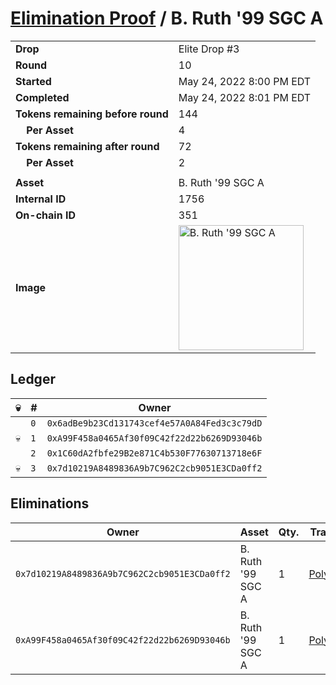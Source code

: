 # [Elimination Proof](./readme.md) / B. Ruth &#039;99 SGC A

|||
|---|---|
| **Drop** | Elite Drop #3 |
| **Round** | 10 |
| **Started** | May 24, 2022 8:00 PM EDT |
| **Completed** | May 24, 2022 8:01 PM EDT |
| **Tokens remaining before round** | 144 |
| **&nbsp;&nbsp;&nbsp;&nbsp;Per Asset** | 4 |
| **Tokens remaining after round** | 72 |
| **&nbsp;&nbsp;&nbsp;&nbsp;Per Asset** | 2 |
| | |
| **Asset** | B. Ruth &#039;99 SGC A |
| **Internal ID** | 1756 |
| **On-chain ID** | 351 |
| **Image** | <img src="https://tcdn.blokpax.com/9648a5d9-1878-400c-b896-8bb33b67464f/aac7e3dbb9cf9662e44a94300e573a6cd408fdc6c78d9188188de3b959c4a37b.png" height="200" alt="B. Ruth &#039;99 SGC A" /> |

## Ledger

| 💀 | # | Owner |
| --- | --- | --- |
|  | `0` | `0x6adBe9b23Cd131743cef4e57A0A84Fed3c3c79dD` |
| 💀 | `1` | `0xA99F458a0465Af30f09C42f22d22b6269D93046b` |
|  | `2` | `0x1C60dA2fbfe29B2e871C4b530F77630713718e6F` |
| 💀 | `3` | `0x7d10219A8489836A9b7C962C2cb9051E3CDa0ff2` |


## Eliminations

| Owner | Asset | Qty. | Transaction |
| --- | --- | --- | --- |
| `0x7d10219A8489836A9b7C962C2cb9051E3CDa0ff2` | B. Ruth '99 SGC A | 1 | [Polygonscan](https://polygonscan.com/tx/0xa23726f896f4eb7a82166af1f20e2060bb9ac466766003ba7a3b94d99b1f82a6) |
| `0xA99F458a0465Af30f09C42f22d22b6269D93046b` | B. Ruth '99 SGC A | 1 | [Polygonscan](https://polygonscan.com/tx/0xbf7d67d4c12ac8b4f43d1bc48382e06fa2f64ae76a208d24044197218f05a54d) |
